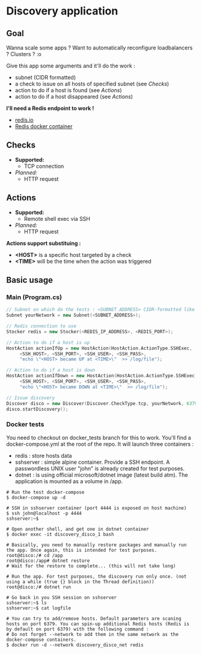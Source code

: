 # Discovery application

## Goal
Wanna scale some apps ? Want to automatically reconfigure loadbalancers ? Clusters ? :o

Give this app some arguments and it'll do the work :
- subnet (CIDR formatted)
- a check to issue on all hosts of specified subnet (see *Checks*)
- action to do if a host is found (see *Actions*)
- action to do if a host disappeared (see *Actions*)

**I'll need a Redis endpoint to work !** 
- [redis.io](https://redis.io/) 
- [Redis docker container](https://hub.docker.com/_/redis/)

## Checks
- **Supported:**
    - TCP connection
- *Planned:*
    - HTTP request

## Actions
- **Supported:**
    - Remote shell exec via SSH
- *Planned:*
    - HTTP request

**Actions support substituing :**
- **\<HOST>** is a specific host targeted by a check
- **\<TIME>** will be the time when the action was triggered

## Basic usage
### Main (Program.cs)

```C++
// Subnet on which do the tests : <SUBNET_ADDRESS> CIDR-formatted like "192.168.1.0/24"
Subnet yourNetwork = new Subnet(<SUBNET_ADDRESS>);

// Redis connection to use
Stocker redis = new Stocker(<REDIS_IP_ADDRESS>, <REDIS_PORT>);

// Action to do if a host is up
HostAction actionIfUp = new HostAction(HostAction.ActionType.SSHExec,
     <SSH_HOST>, <SSH_PORT>, <SSH_USER>, <SSH_PASS>,
     "echo \"<HOST> became UP at <TIME>\"  >> /log/file");

// Action to do if a host is down
HostAction actionIfDown = new HostAction(HostAction.ActionType.SSHExec,
     <SSH_HOST>, <SSH_PORT>, <SSH_USER>, <SSH_PASS>, 
     "echo \"<HOST> became DOWN at <TIME>\"  >> /log/file");

// Issue discovery
Discover disco = new Discover(Discover.CheckType.tcp, yourNetwork, 6379, actionIfUp, actionIfDown, redis, "SuperNetworkName");
disco.startDiscovery();
```

### Docker tests

You need to checkout on docker_tests branch for this to work.
You'll find a docker-compose.yml at the root of the repo. It will launch three containers : 
- redis : store hosts data
- sshserver : simple alpine container. Provide a SSH endpoint. A passwordless UNIX user "john" is already created for test purposes.
- dotnet : is using official microsoft/dotnet image (latest build atm). The application is mounted as a volume in /app.

```shell
# Run the test docker-compose
$ docker-compose up -d

# SSH in sshserver container (port 4444 is exposed on host machine)
$ ssh john@localhost -p 4444
sshserver:~$ 

# Open another shell, and get one in dotnet container
$ docker exec -it discovery_disco_1 bash

# Basically, you need to manually restore packages and manually run the app. Once again, this is intended for test purposes. 
root@disco:/# cd /app
root@disco:/app# dotnet restore
# Wait for the restore to complete... (this will not take long)

# Run the app. For test purposes, the discovery run only once. (not using a while (true {} block in the Thread definition))
root@disco:/# dotnet run

# Go back in you SSH session on sshserver
sshserver:~$ ls
sshserver:~$ cat logfile

# You can try to add/remove hosts. Default parameters are scaning hosts on port 6379. You can spin-up additional Redis hosts (Redis is by default on port 6379) with the following command :
# Do not forget --network to add them in the same network as the docker-compose containers.
$ docker run -d --network discovery_disco_net redis
```